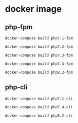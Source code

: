 # docker image

## php-fpm

`docker-compose build php7.1-fpm`

`docker-compose build php7.2-fpm`

`docker-compose build php7.3-fpm`

`docker-compose build php7.4-fpm`

`docker-compose build php8.2-fpm`

## php-cli

`docker-compose build php7.1-cli`

`docker-compose build php7.4-cli`

`docker-compose build php8.2-cli`